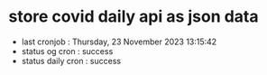 # store covid daily api as json data

- last cronjob : Thursday, 23 November 2023 13:15:42
- status og cron : success
- status daily cron : success
      
      